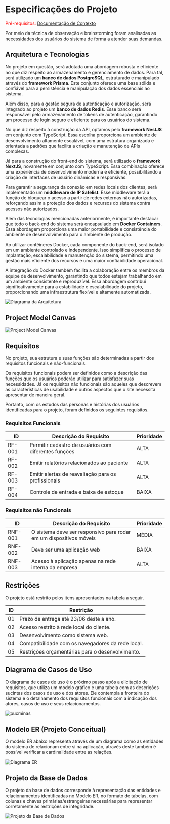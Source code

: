 # Especificações do Projeto

<span style="color:red">Pré-requisitos: <a href="1-Documentação de Contexto.md"> Documentação de Contexto</a></span>

Por meio da técnica de observação e brainstorming foram analisadas as necessidades dos usuários do sistema de forma a atender suas demandas.

## Arquitetura e Tecnologias

No projeto em questão, será adotada uma abordagem robusta e eficiente no que diz respeito ao armazenamento e gerenciamento de dados. Para tal, será utilizado um **banco de dados PostgreSQL**, estruturado e manipulado através do **framework Prisma**. Este conjunto oferece uma base sólida e confiável para a persistência e manipulação dos dados essenciais ao sistema.

Além disso, para a gestão segura de autenticação e autorização, será integrado ao projeto um **banco de dados Redis**. Esse banco será responsável pelo armazenamento de tokens de autenticação, garantindo um processo de login seguro e eficiente para os usuários do sistema.

No que diz respeito à construção da API, optamos pelo **framework NestJS** em conjunto com TypeScript. Essa escolha proporciona um ambiente de desenvolvimento altamente escalável, com uma estrutura organizada e orientada a padrões que facilita a criação e manutenção de APIs complexas.

Já para a construção do front-end do sistema, será utilizado o **framework NextJS**, novamente em conjunto com TypeScript. Essa combinação oferece uma experiência de desenvolvimento moderna e eficiente, possibilitando a criação de interfaces de usuário dinâmicas e responsivas.

Para garantir a segurança da conexão em redes locais dos clientes, será implementado um **middleware de IP Safelist**. Esse middleware terá a função de bloquear o acesso a partir de redes externas não autorizadas, reforçando assim a proteção dos dados e recursos do sistema contra acessos não autorizados.

Além das tecnologias mencionadas anteriormente, é importante destacar que todo o back-end do sistema será encapsulado em **Docker Containers**. Essa abordagem proporciona uma maior portabilidade e consistência do ambiente de desenvolvimento para o ambiente de produção.

Ao utilizar contêineres Docker, cada componente do back-end, será isolado em um ambiente controlado e independente. Isso simplifica o processo de implantação, escalabilidade e manutenção do sistema, permitindo uma gestão mais eficiente dos recursos e uma maior confiabilidade operacional.

A integração do Docker também facilita a colaboração entre os membros da equipe de desenvolvimento, garantindo que todos estejam trabalhando em um ambiente consistente e reproduzível. Essa abordagem contribui significativamente para a estabilidade e escalabilidade do projeto, proporcionando uma infraestrutura flexível e altamente automatizada.

![Diagrama da Arquitetura](img/diagrama-arquitetura.png)

## Project Model Canvas

![Project Model Canvas](img/project-model-canvas.png)

## Requisitos

No projeto, sua estrutura e suas funções são determinadas a partir dos requisitos funcionais e não-funcionais.

Os requisitos funcionais podem ser definidos como a descrição das funções que os usuários poderão utilizar para satisfazer suas necessidades. Já os requisitos não funcionais são aqueles que descrevem as características de usabilidade e outros aspectos que o site necessita apresentar de maneira geral.

Portanto, com os estudos das personas e histórias dos usuários identificadas para o projeto, foram definidos os seguintes requisitos.

### Requisitos Funcionais

| ID     | Descrição do Requisito                                | Prioridade |
| ------ | ----------------------------------------------------- | -----------|
| RF-001 | Permitir cadastro de usuários com diferentes funções  | ALTA       |
| RF-002 | Emitir relatórios relacionados ao paciente            | ALTA       |
| RF-003 | Emitir alertas de reavaliação para os profissionais   | ALTA       |
| RF-004 | Controle de entrada e baixa de estoque                | BAIXA      |

### Requisitos não Funcionais

| ID      | Descrição do Requisito                                            | Prioridade |
| ------- | ----------------------------------------------------------------- | ---------- |
| RNF-001 | O sistema deve ser responsivo para rodar em um dispositivos móveis| MÉDIA      |
| RNF-002 | Deve ser uma aplicação web                                        | BAIXA      |
| RNF-003 | Acesso à aplicação apenas na rede interna da empresa              | ALTA       |


## Restrições

O projeto está restrito pelos itens apresentados na tabela a seguir.

| ID  | Restrição                                             |
| --- | ----------------------------------------------------- |
| 01  | Prazo de entrega até 23/06 deste a ano.               |
| 02  | Acesso restrito à rede local do cliente.              |
| 03  | Desenvolvimento como sistema web.                     |
| 04  | Compatibilidade com os navegadores da rede local.     |
| 05  | Restrições orçamentárias para o desenvolvimento.      |

## Diagrama de Casos de Uso

O diagrama de casos de uso é o próximo passo após a elicitação de requisitos, que utiliza um modelo gráfico e uma tabela com as descrições sucintas dos casos de uso e dos atores. Ele contempla a fronteira do sistema e o detalhamento dos requisitos funcionais com a indicação dos atores, casos de uso e seus relacionamentos.

![pucminas](https://github.com/ICEI-PUC-Minas-PMV-ADS/sistema-lar-sao-vicente-de-paulo/assets/112032850/899bcded-0726-4d21-9065-c48d30921e69)


## Modelo ER (Projeto Conceitual)

O modelo ER abaixo representa através de um diagrama como as entidades do sistema de relacionam entre si na aplicação, através deste também é possível verificar a cardinalidade entre as relações.

![Diagrama ER](img/diagrama-er.jpg)

## Projeto da Base de Dados

O projeto da base de dados corresponde à representação das entidades e relacionamentos identificadas no Modelo ER, no formato de tabelas, com colunas e chaves primárias/estrangeiras necessárias para representar corretamente as restrições de integridade.

![Projeto da Base de Dados](img/projeto-base-de-dados.png)
